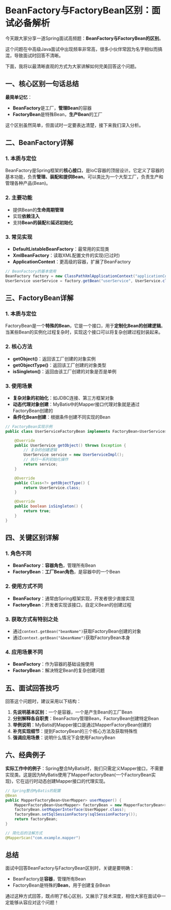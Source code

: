 # BeanFactory与FactoryBean区别：面试必备解析

今天跟大家分享一道Spring面试高频题：**BeanFactory与FactoryBean的区别**。

这个问题在中高级Java面试中出现频率非常高，很多小伙伴常因为名字相似而搞混，导致面试时回答不清晰。

下面，我将以最清晰直观的方式为大家讲解如何完美回答这个问题。

## 一、核心区别一句话总结

**最简单记忆**：

+ **BeanFactory**是工厂，**管理Bean**的容器
+ **FactoryBean**是特殊Bean，**生产Bean**的工厂

这个区别虽然简单，但面试时一定要表达清楚，接下来我们深入分析。

## 二、BeanFactory详解

### 1. 本质与定位

BeanFactory是Spring框架的**核心接口**，是IoC容器的顶层设计。它定义了容器的基本功能，负责**管理、装配和提供Bean**。可以类比为一个大型工厂，负责生产和管理各种产品(Bean)。

### 2. 主要功能

+ 提供Bean的**生命周期管理**
+ 实现**依赖注入**
+ 支持**Bean的装配**和**延迟初始化**

### 3. 常见实现

+ **DefaultListableBeanFactory**：最常用的实现类
+ **XmlBeanFactory**：读取XML配置文件的实现(已过时)
+ **ApplicationContext**：更高级的容器，扩展了BeanFactory

```java
// BeanFactory的基本使用  
BeanFactory factory = new ClassPathXmlApplicationContext("applicationContext.xml");  
UserService userService = factory.getBean("userService", UserService.class);
```

## 三、FactoryBean详解

### 1. 本质与定位

FactoryBean是一个**特殊的Bean**，它是一个接口，用于**定制化Bean的创建逻辑**。当某些Bean的实例化过程复杂时，实现这个接口可以将复杂创建过程封装起来。

### 2. 核心方法

+ **getObject()**：返回该工厂创建的对象实例
+ **getObjectType()**：返回该工厂创建的对象类型
+ **isSingleton()**：返回由该工厂创建的对象是否是单例

### 3. 使用场景

+ **复杂对象的初始化**：如JDBC连接、第三方框架对象
+ **动态代理对象创建**：MyBatis中的Mapper接口代理对象就是通过FactoryBean创建的
+ **条件化Bean创建**：根据条件创建不同实现的Bean

```java
// FactoryBean实现示例  
public class UserServiceFactoryBean implements FactoryBean<UserService> {  

    @Override  
    public UserService getObject() throws Exception {  
        // 复杂的创建逻辑  
        UserService service = new UserServiceImpl();  
        // 执行一系列初始化操作  
        return service;  
    }  

    @Override  
    public Class<?> getObjectType() {  
        return UserService.class;  
    }  

    @Override  
    public boolean isSingleton() {  
        return true;  
    }  
}
```

## 四、关键区别详解

### 1. 角色不同

+ **BeanFactory**：**容器角色**，管理所有Bean
+ **FactoryBean**：**工厂Bean角色**，是容器中的一个Bean

### 2. 使用方式不同

+ **BeanFactory**：通常由Spring框架实现，开发者很少直接实现
+ **FactoryBean**：开发者实现该接口，自定义Bean的创建过程

### 3. 获取方式有特别之处

+ 通过`context.getBean("beanName")`获取FactoryBean创建的对象
+ 通过`context.getBean("&beanName")`获取FactoryBean本身

### 4. 应用场景不同

+ **BeanFactory**：作为容器的基础设施使用
+ **FactoryBean**：解决特定Bean的复杂创建问题

## 五、面试回答技巧

回答这个问题时，建议采用以下结构：

1. **先说明基本区别**：一个是容器，一个是产生Bean的工厂Bean
2. **分别解释各自职责**：BeanFactory管理Bean，FactoryBean创建特定Bean
3. **举例说明**：MyBatis的Mapper接口是通过MapperFactoryBean创建的
4. **补充实现细节**：提到FactoryBean的三个核心方法及获取特殊性
5. **强调应用场景**：说明什么情况下会使用FactoryBean

## 六、经典例子

**实际工作中的例子**：Spring整合MyBatis时，我们只需定义Mapper接口，不需要实现类。这是因为MyBatis使用了MapperFactoryBean(一个FactoryBean实现)，它在运行时动态创建Mapper接口的代理实现。

```java
// Spring整合MyBatis的配置  
@Bean  
public MapperFactoryBean<UserMapper> userMapper() {  
    MapperFactoryBean<UserMapper> factoryBean = new MapperFactoryBean<>();  
    factoryBean.setMapperInterface(UserMapper.class);  
    factoryBean.setSqlSessionFactory(sqlSessionFactory());  
    return factoryBean;  
}  

// 简化后的注解方式  
@MapperScan("com.example.mapper")
```

## 总结

面试中回答BeanFactory与FactoryBean区别时，关键是要明确：

+ BeanFactory是**容器**，管理所有Bean
+ FactoryBean是特殊的**Bean**，用于创建复杂Bean

通过这种方式回答，既点明了核心区别，又展示了技术深度，相信大家在面试中一定能够从容应对这个问题！
